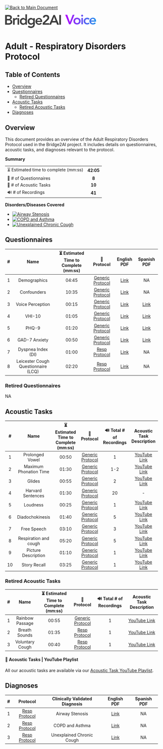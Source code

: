 [![Back to Main Document](https://img.shields.io/badge/back%20to%20main%20document-8A2BE2)](../../README.md)

<img src="../../images/B2AI%20Logo.png" alt="Bridge2AI Voice Logo" width="300"/>

# Adult - Respiratory Disorders Protocol

## Table of Contents

- [Overview](#overview)
- [Questionnaires](#questionnaires)
    - [Retired Questionnaires](#retired-questionnaires)
- [Acoustic Tasks](#acoustic-tasks)
    - [Retired Acoustic Tasks](#retired-acoustic-tasks)
- [Diagnoses](#diagnoses)

## Overview

This document provides an overview of the Adult Respiratory Disorders Protocol used in the Bridge2AI project. It includes details on questionnaires, acoustic tasks, and diagnoses relevant to the protocol.

**Summary**

| | |
| :--- | :---: |
| ⏳ Estimated time to complete (mm:ss) | **42:05** |
| 📕 # of Questionnaires | **8** |
| 🎤 # of Acoustic Tasks | **10** |
| 🔊 # of Recordings | **41** |

**Disorders/Diseases Covered**
- [![Airway Stenosis](https://img.shields.io/badge/Airway%20Stenosis-8A2BE2)](../../data/en-us/Diagnosis%20-%20PDFs/Resp/D%20-%20Resp%20-%20Airway%20Stenosis.pdf)
- [![COPD and Asthma](https://img.shields.io/badge/COPD%20and%20Asthma-8A2BE2)](../../data/en-us/Diagnosis%20-%20PDFs/Resp/D%20-%20Resp%20-%20COPD%20And%20Asthma.pdf)
- [![Unexplained Chronic Cough](https://img.shields.io/badge/Unexplained%20Chronic%20Cough-8A2BE2)](../../data/en-us/Diagnosis%20-%20PDFs/Resp/D%20-%20Resp%20-%20Unexplained%20Chronic%20Cough.pdf)

## Questionnaires

| # | Name | ⏳ Estimated Time to Complete (mm:ss) | 📓 Protocol | English PDF | Spanish PDF |
| :---: | :---: | :---: | :---: | :---: | :---: |
| 1 | Demographics | 04:45 |[Generic Protocol](Generic%20Protocol%20(Controls).md) | [Link](../../data/en-us/Questionnaire%20-%20PDFs/Generic/Q%20-%20Generic%20-%20Demographics.pdf) | NA |
| 2 | Confounders | 10:35 | [Generic Protocol](Generic%20Protocol%20(Controls).md) | [Link](../../data/en-us/Questionnaire%20-%20PDFs/Generic/Q%20-%20Generic%20-%20Confounders.pdf) | NA |
| 3 | Voice Perception | 00:15 | [Generic Protocol](Generic%20Protocol%20(Controls).md) | [Link](../../data/en-us/Questionnaire%20-%20PDFs/Generic/Q%20-%20Generic%20-%20Voice%20Perception.pdf) | [Link](../../data/es-419/Questionnaire%20-%20PDFs/Generic/Q%20-%20Generic%20-%20Voice%20Perception.pdf) |
| 4 | VHI-10 | 01:05 | [Generic Protocol](Generic%20Protocol%20(Controls).md) | [Link](../../data/en-us/Questionnaire%20-%20PDFs/Generic/Q%20-%20Generic%20-%20VHI-10.pdf) | [Link](../../data/es-419/Questionnaire%20-%20PDFs/Generic/Q%20-%20Generic%20-%20VHI-10.pdf) |
| 5 | PHQ-9 | 01:20 | [Generic Protocol](Generic%20Protocol%20(Controls).md) | [Link](../../data/en-us/Questionnaire%20-%20PDFs/Generic/Q%20-%20Generic%20-%20PHQ-9.pdf) | [Link](../../data/es-419/Questionnaire%20-%20PDFs/Generic/Q%20-%20Generic%20-%20PHQ-9.pdf) |
| 6 | GAD-7 Anxiety | 00:50 | [Generic Protocol](Generic%20Protocol%20(Controls).md) | [Link](../../data/en-us/Questionnaire%20-%20PDFs/Generic/Q%20-%20Generic%20-%20GAD-7%20Anxiety.pdf) | [Link](../../data/es-419/Questionnaire%20-%20PDFs/Generic/Q%20-%20Generic%20-%20GAD-7%20Anxiety.pdf) |
| 7 | Dyspnea Index (DI) | 01:00 | [Resp Protocol](Respiratory%20Disorders%20Protocol.md) | [Link](../../data/en-us/Questionnaire%20-%20PDFs/Resp/Q%20-%20Resp%20-%20Dyspnea%20Index%20(DI).pdf) | NA |
| 8 | Leicester Cough Questionnaire (LCQ) | 02:20 | [Resp Protocol](Respiratory%20Disorders%20Protocol.md) | [Link](../../data/en-us/Questionnaire%20-%20PDFs/Resp/Q%20-%20Resp%20-%20Leicester%20Cough%20Questionnaire%20(LCQ).pdf) | NA |

### Retired Questionnaires

NA

## Acoustic Tasks

| # | Name | ⏳ Estimated Time to Complete (mm:ss) | 📓 Protocol | 🔊 Total # of Recordings | Acoustic Task Description |
| :---: | :---: | :---: | :---: | :---: | :---: |
| 1 | Prolonged Vowel | 00:50 | [Generic Protocol](Generic%20Protocol%20(Controls).md) | 1 | [YouTube Link](https://www.youtube.com/watch?v=ZanjPvWkB3M) |
| 2 | Maximum Phonation Time | 01:30 | [Generic Protocol](Generic%20Protocol%20(Controls).md) | 1-2 | [YouTube Link](https://www.youtube.com/watch?v=1limRFPAtPE) |
| 3 | Glides | 00:55 | [Generic Protocol](Generic%20Protocol%20(Controls).md) | 2 | [YouTube Link](https://www.youtube.com/watch?v=xKBYdkwEOvU)|
| 4 | Harvard Sentences | 01:30 | [Generic Protocol](Generic%20Protocol%20(Controls).md) | 20 | - |
| 5 | Loudness | 00:25 | [Generic Protocol](Generic%20Protocol%20(Controls).md) | 1 | [YouTube Link](https://www.youtube.com/watch?v=5ssCSqZPb7Y) |
| 6 | Diadochokinesis | 01:40 | [Generic Protocol](Generic%20Protocol%20(Controls).md) | 5 | [YouTube Link](https://www.youtube.com/watch?v=RlY5KMXtZ4o) |
| 7 | Free Speech | 03:10 | [Generic Protocol](Generic%20Protocol%20(Controls).md) | 3 | [YouTube Link](https://www.youtube.com/watch?v=FqK0WeGCAzg) |
| 8 | Respiration and cough | 05:20 | [Generic Protocol](Generic%20Protocol%20(Controls).md) | 5 | [YouTube Link](https://www.youtube.com/watch?v=Yb4bMj18Iqg) |
| 9 | Picture Description | 01:10 | [Generic Protocol](Generic%20Protocol%20(Controls).md) | 1 | [YouTube Link](https://www.youtube.com/watch?v=abjWJEN6jf8) |
| 10 | Story Recall | 03:25 | [Generic Protocol](Generic%20Protocol%20(Controls).md) | 1 | [YouTube Link](https://www.youtube.com/watch?v=cfkU-N5tWe4) |

### Retired Acoustic Tasks

| # | Name | ⏳ Estimated Time to Complete (mm:ss) | 📓 Protocol | 🔊 Total # of Recordings | Acoustic Task Description |
| :---: | :---: | :---: | :---: | :---: | :---: |
| 1 | Rainbow Passage | 00:55 | [Generic Protocol](Generic%20Protocol%20(Controls).md) | 1 | [YouTube Link](https://www.youtube.com/watch?v=Syq_ryCNQKQ) |
| 2 | Breath Sounds | 01:35 | [Resp Protocol](Respiratory%20Disorders%20Protocol.md) | 1 | [YouTube Link](https://www.youtube.com/watch?v=2rLMfMjS_R0) |
| 3 | Voluntary Cough | 00:40 | [Resp Protocol](Respiratory%20Disorders%20Protocol.md) | 1 | [YouTube Link](https://www.youtube.com/watch?v=i7BhlwNMk28) |

#### 🎤 Acoustic Tasks | YouTube Playlist

All our acoustic tasks are available via our [Acoustic Task YouTube Playlist](https://youtube.com/playlist?list=PL72MPaFiuoRY66W7QsZ1_IeBwNosOzeap&si=9nr51lsmEYUncRMN).

## Diagnoses

| # | Protocol | Clinically Validated Diagnosis | English PDF | Spanish PDF |
| :---: | :---: | :---: | :---: | :---: |
| 1 | [Resp Protocol](Respiratory%20Disorders%20Protocol.md) | Airway Stenosis | [Link](../../data/en-us/Diagnosis%20-%20PDFs/Resp/D%20-%20Resp%20-%20Airway%20Stenosis.pdf) | NA |
| 2 | [Resp Protocol](Respiratory%20Disorders%20Protocol.md) | COPD and Asthma | [Link](../../data/en-us/Diagnosis%20-%20PDFs/Resp/D%20-%20Resp%20-%20COPD%20And%20Asthma.pdf) | NA |
| 3 | [Resp Protocol](Respiratory%20Disorders%20Protocol.md) | Unexplained Chronic Cough | [Link](../../data/en-us/Diagnosis%20-%20PDFs/Resp/D%20-%20Resp%20-%20Unexplained%20Chronic%20Cough.pdf) | NA |
